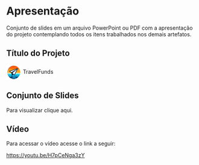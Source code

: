 # Apresentação

Conjunto de slides em um arquivo PowerPoint ou PDF com a apresentação do projeto contemplando todos os itens trabalhados nos demais artefatos.

## Título do Projeto

<img align="center" height="40px" width="40px" src="img/Logo Travel Alpha3.png"> TravelFunds

## Conjunto de Slides

Para visualizar clique aqui.



## Vídeo  

Para acessar o vídeo acesse o link a seguir:

https://youtu.be/H7pCeNga3zY
